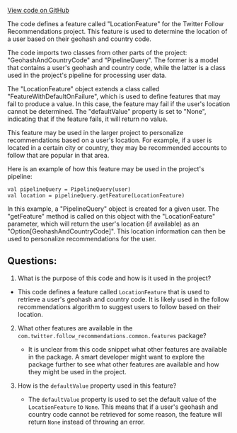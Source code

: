 [View code on GitHub](https://github.com/misbahsy/the-algorithm/follow-recommendations-service/common/src/main/scala/com/twitter/follow_recommendations/common/features/LocationFeature.scala)

The code defines a feature called "LocationFeature" for the Twitter Follow Recommendations project. This feature is used to determine the location of a user based on their geohash and country code. 

The code imports two classes from other parts of the project: "GeohashAndCountryCode" and "PipelineQuery". The former is a model that contains a user's geohash and country code, while the latter is a class used in the project's pipeline for processing user data. 

The "LocationFeature" object extends a class called "FeatureWithDefaultOnFailure", which is used to define features that may fail to produce a value. In this case, the feature may fail if the user's location cannot be determined. The "defaultValue" property is set to "None", indicating that if the feature fails, it will return no value. 

This feature may be used in the larger project to personalize recommendations based on a user's location. For example, if a user is located in a certain city or country, they may be recommended accounts to follow that are popular in that area. 

Here is an example of how this feature may be used in the project's pipeline:

```
val pipelineQuery = PipelineQuery(user)
val location = pipelineQuery.getFeature(LocationFeature)
```

In this example, a "PipelineQuery" object is created for a given user. The "getFeature" method is called on this object with the "LocationFeature" parameter, which will return the user's location (if available) as an "Option[GeohashAndCountryCode]". This location information can then be used to personalize recommendations for the user.
## Questions: 
 1. What is the purpose of this code and how is it used in the project?
   - This code defines a feature called `LocationFeature` that is used to retrieve a user's geohash and country code. It is likely used in the follow recommendations algorithm to suggest users to follow based on their location.

2. What other features are available in the `com.twitter.follow_recommendations.common.features` package?
   - It is unclear from this code snippet what other features are available in the package. A smart developer might want to explore the package further to see what other features are available and how they might be used in the project.

3. How is the `defaultValue` property used in this feature?
   - The `defaultValue` property is used to set the default value of the `LocationFeature` to `None`. This means that if a user's geohash and country code cannot be retrieved for some reason, the feature will return `None` instead of throwing an error.